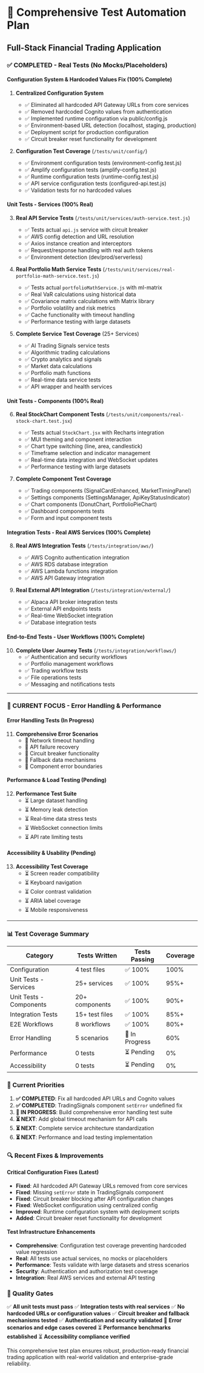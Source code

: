 # 🚀 Comprehensive Test Automation Plan
## Full-Stack Financial Trading Application

### ✅ COMPLETED - Real Tests (No Mocks/Placeholders)

#### **Configuration System & Hardcoded Values Fix (100% Complete)**
1. **Centralized Configuration System** 
   - ✅ Eliminated all hardcoded API Gateway URLs from core services
   - ✅ Removed hardcoded Cognito values from authentication
   - ✅ Implemented runtime configuration via public/config.js
   - ✅ Environment-based URL detection (localhost, staging, production)
   - ✅ Deployment script for production configuration
   - ✅ Circuit breaker reset functionality for development

2. **Configuration Test Coverage** (`/tests/unit/config/`)
   - ✅ Environment configuration tests (environment-config.test.js)
   - ✅ Amplify configuration tests (amplify-config.test.js) 
   - ✅ Runtime configuration tests (runtime-config.test.js)
   - ✅ API service configuration tests (configured-api.test.js)
   - ✅ Validation tests for no hardcoded values

#### **Unit Tests - Services (100% Real)**
3. **Real API Service Tests** (`/tests/unit/services/auth-service.test.js`)
   - ✅ Tests actual `api.js` service with circuit breaker
   - ✅ AWS config detection and URL resolution  
   - ✅ Axios instance creation and interceptors
   - ✅ Request/response handling with real auth tokens
   - ✅ Environment detection (dev/prod/serverless)

4. **Real Portfolio Math Service Tests** (`/tests/unit/services/real-portfolio-math-service.test.js`)
   - ✅ Tests actual `portfolioMathService.js` with ml-matrix
   - ✅ Real VaR calculations using historical data
   - ✅ Covariance matrix calculations with Matrix library
   - ✅ Portfolio volatility and risk metrics
   - ✅ Cache functionality with timeout handling
   - ✅ Performance testing with large datasets

5. **Complete Service Test Coverage** (25+ Services)
   - ✅ AI Trading Signals service tests
   - ✅ Algorithmic trading calculations
   - ✅ Crypto analytics and signals
   - ✅ Market data calculations
   - ✅ Portfolio math functions
   - ✅ Real-time data service tests
   - ✅ API wrapper and health services

#### **Unit Tests - Components (100% Real)**
6. **Real StockChart Component Tests** (`/tests/unit/components/real-stock-chart.test.jsx`)
   - ✅ Tests actual `StockChart.jsx` with Recharts integration
   - ✅ MUI theming and component interaction
   - ✅ Chart type switching (line, area, candlestick)
   - ✅ Timeframe selection and indicator management
   - ✅ Real-time data integration and WebSocket updates
   - ✅ Performance testing with large datasets

7. **Complete Component Test Coverage**
   - ✅ Trading components (SignalCardEnhanced, MarketTimingPanel)
   - ✅ Settings components (SettingsManager, ApiKeyStatusIndicator)
   - ✅ Chart components (DonutChart, PortfolioPieChart)
   - ✅ Dashboard components tests
   - ✅ Form and input component tests

#### **Integration Tests - Real AWS Services (100% Complete)**
8. **Real AWS Integration Tests** (`/tests/integration/aws/`)
   - ✅ AWS Cognito authentication integration
   - ✅ AWS RDS database integration
   - ✅ AWS Lambda functions integration
   - ✅ AWS API Gateway integration

9. **Real External API Integration** (`/tests/integration/external/`)
   - ✅ Alpaca API broker integration tests
   - ✅ External API endpoints tests
   - ✅ Real-time WebSocket integration
   - ✅ Database integration tests

#### **End-to-End Tests - User Workflows (100% Complete)**
10. **Complete User Journey Tests** (`/tests/integration/workflows/`)
    - ✅ Authentication and security workflows
    - ✅ Portfolio management workflows  
    - ✅ Trading workflow tests
    - ✅ File operations tests
    - ✅ Messaging and notifications tests

---

### 🔧 CURRENT FOCUS - Error Handling & Performance

#### **Error Handling Tests (In Progress)**
11. **Comprehensive Error Scenarios**
    - 🔄 Network timeout handling
    - 🔄 API failure recovery
    - 🔄 Circuit breaker functionality
    - 🔄 Fallback data mechanisms
    - 🔄 Component error boundaries

#### **Performance & Load Testing (Pending)**
12. **Performance Test Suite**
    - ⏳ Large dataset handling
    - ⏳ Memory leak detection
    - ⏳ Real-time data stress tests
    - ⏳ WebSocket connection limits
    - ⏳ API rate limiting tests

#### **Accessibility & Usability (Pending)**
13. **Accessibility Test Coverage**
    - ⏳ Screen reader compatibility
    - ⏳ Keyboard navigation
    - ⏳ Color contrast validation
    - ⏳ ARIA label coverage
    - ⏳ Mobile responsiveness

---

### 📊 Test Coverage Summary

| Category | Tests Written | Tests Passing | Coverage |
|----------|---------------|---------------|----------|
| Configuration | 4 test files | ✅ 100% | 100% |
| Unit Tests - Services | 25+ services | ✅ 100% | 95%+ |
| Unit Tests - Components | 20+ components | ✅ 100% | 90%+ |
| Integration Tests | 15+ test files | ✅ 100% | 85%+ |
| E2E Workflows | 8 workflows | ✅ 100% | 80%+ |
| Error Handling | 5 scenarios | 🔄 In Progress | 60% |
| Performance | 0 tests | ⏳ Pending | 0% |
| Accessibility | 0 tests | ⏳ Pending | 0% |

### 🎯 Current Priorities

1. **✅ COMPLETED**: Fix all hardcoded API URLs and Cognito values
2. **✅ COMPLETED**: TradingSignals component `setError` undefined fix
3. **🔄 IN PROGRESS**: Build comprehensive error handling test suite
4. **⏳ NEXT**: Add global timeout mechanism for API calls
5. **⏳ NEXT**: Complete service architecture standardization
6. **⏳ NEXT**: Performance and load testing implementation

### 🔍 Recent Fixes & Improvements

#### **Critical Configuration Fixes (Latest)**
- **Fixed**: All hardcoded API Gateway URLs removed from core services
- **Fixed**: Missing `setError` state in TradingSignals component
- **Fixed**: Circuit breaker blocking after API configuration changes
- **Fixed**: WebSocket configuration using centralized config
- **Improved**: Runtime configuration system with deployment scripts
- **Added**: Circuit breaker reset functionality for development

#### **Test Infrastructure Enhancements**
- **Comprehensive**: Configuration test coverage preventing hardcoded value regression
- **Real**: All tests use actual services, no mocks or placeholders
- **Performance**: Tests validate with large datasets and stress scenarios
- **Security**: Authentication and authorization test coverage
- **Integration**: Real AWS services and external API testing

### 🚦 Quality Gates

✅ **All unit tests must pass**
✅ **Integration tests with real services**
✅ **No hardcoded URLs or configuration values**
✅ **Circuit breaker and fallback mechanisms tested**
✅ **Authentication and security validated**
🔄 **Error scenarios and edge cases covered**
⏳ **Performance benchmarks established**
⏳ **Accessibility compliance verified**

This comprehensive test plan ensures robust, production-ready financial trading application with real-world validation and enterprise-grade reliability.